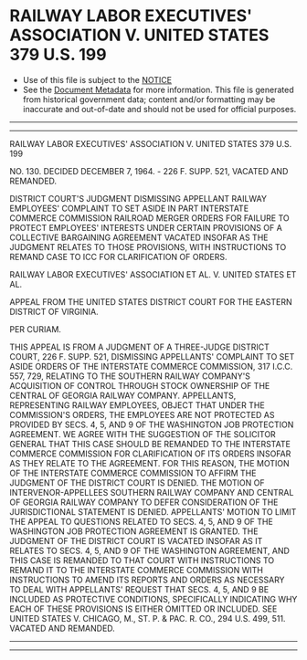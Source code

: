 ---
---

# RAILWAY LABOR EXECUTIVES' ASSOCIATION V. UNITED STATES 379 U.S. 199

* Use of this file is subject to the [NOTICE](https://github.com/publicdocs/notice/blob/master/NOTICE)
* See the [Document Metadata](../../../) for more information.
  This file is generated from historical government data; content and/or formatting may be inaccurate and out-of-date and should not be used for official purposes.

----------
----------

RAILWAY LABOR EXECUTIVES' ASSOCIATION V. UNITED STATES 379 U.S. 199

NO. 130.  DECIDED DECEMBER 7, 1964.  - 226 F. SUPP. 521, VACATED AND REMANDED.

DISTRICT COURT'S JUDGMENT DISMISSING APPELLANT RAILWAY EMPLOYEES' COMPLAINT TO SET ASIDE IN PART INTERSTATE COMMERCE COMMISSION RAILROAD MERGER ORDERS FOR FAILURE TO PROTECT EMPLOYEES' INTERESTS UNDER CERTAIN PROVISIONS OF A COLLECTIVE BARGAINING AGREEMENT VACATED INSOFAR AS THE JUDGMENT RELATES TO THOSE PROVISIONS, WITH INSTRUCTIONS TO REMAND CASE TO ICC FOR CLARIFICATION OF ORDERS.

RAILWAY LABOR EXECUTIVES' ASSOCIATION ET AL. V. UNITED STATES ET AL.

APPEAL FROM THE UNITED STATES DISTRICT COURT FOR THE EASTERN DISTRICT OF VIRGINIA.

PER CURIAM.

THIS APPEAL IS FROM A JUDGMENT OF A THREE-JUDGE DISTRICT COURT, 226 F. SUPP. 521, DISMISSING APPELLANTS' COMPLAINT TO SET ASIDE ORDERS OF THE INTERSTATE COMMERCE COMMISSION, 317 I.C.C. 557, 729, RELATING TO THE SOUTHERN RAILWAY COMPANY'S ACQUISITION OF CONTROL THROUGH STOCK OWNERSHIP OF THE CENTRAL OF GEORGIA RAILWAY COMPANY.  APPELLANTS, REPRESENTING RAILWAY EMPLOYEES, OBJECT THAT UNDER THE COMMISSION'S ORDERS, THE EMPLOYEES ARE NOT PROTECTED AS PROVIDED BY SECS. 4, 5, AND 9 OF THE WASHINGTON JOB PROTECTION AGREEMENT.  WE AGREE WITH THE SUGGESTION OF THE SOLICITOR GENERAL THAT THIS CASE SHOULD BE REMANDED TO THE INTERSTATE COMMERCE COMMISSION FOR CLARIFICATION OF ITS ORDERS INSOFAR AS THEY RELATE TO THE AGREEMENT.  FOR THIS REASON, THE MOTION OF THE INTERSTATE COMMERCE COMMISSION TO AFFIRM THE JUDGMENT OF THE DISTRICT COURT IS DENIED.  THE MOTION OF INTERVENOR-APPELLEES SOUTHERN RAILWAY COMPANY AND CENTRAL OF GEORGIA RAILWAY COMPANY TO DEFER CONSIDERATION OF THE JURISDICTIONAL STATEMENT IS DENIED.  APPELLANTS' MOTION TO LIMIT THE APPEAL TO QUESTIONS RELATED TO SECS. 4, 5, AND 9 OF THE WASHINGTON JOB PROTECTION AGREEMENT IS GRANTED.  THE JUDGMENT OF THE DISTRICT COURT IS VACATED INSOFAR AS IT RELATES TO SECS. 4, 5, AND 9 OF THE WASHINGTON AGREEMENT, AND THIS CASE IS REMANDED TO THAT COURT WITH INSTRUCTIONS TO REMAND IT TO THE INTERSTATE COMMERCE COMMISSION WITH INSTRUCTIONS TO AMEND ITS REPORTS AND ORDERS AS NECESSARY TO DEAL WITH APPELLANTS' REQUEST THAT SECS. 4, 5, AND 9 BE INCLUDED AS PROTECTIVE CONDITIONS, SPECIFICALLY INDICATING WHY EACH OF THESE PROVISIONS IS EITHER OMITTED OR INCLUDED.  SEE UNITED STATES V. CHICAGO, M., ST. P. & PAC. R. CO., 294 U.S. 499, 511.  VACATED AND REMANDED.


----------
----------

